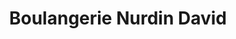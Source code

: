 ---
title: "Boulangerie Nurdin David"
url: /saint-ame/boulangerie-nurdin-david/
shop: boulangerie
---